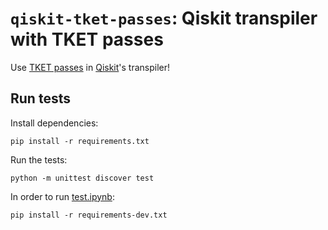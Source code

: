 # `qiskit-tket-passes`: Qiskit transpiler with TKET passes
Use [TKET passes](https://cqcl.github.io/tket/pytket/api/passes.html) in [Qiskit](https://qiskit.org/)'s transpiler!



## Run tests

Install dependencies:
```
pip install -r requirements.txt
```

Run the tests:
```
python -m unittest discover test
```

In order to run [test.ipynb](test.ipynb):
```
pip install -r requirements-dev.txt
```
